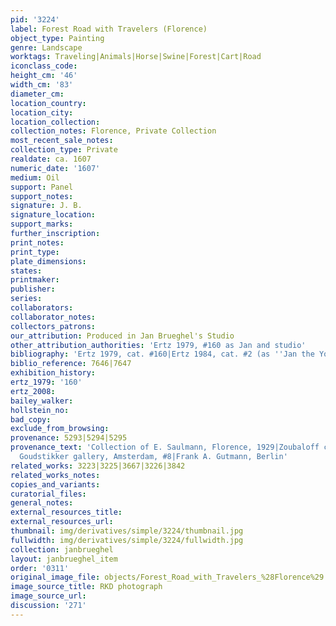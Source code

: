 ```yaml
---
pid: '3224'
label: Forest Road with Travelers (Florence)
object_type: Painting
genre: Landscape
worktags: Traveling|Animals|Horse|Swine|Forest|Cart|Road
iconclass_code:
height_cm: '46'
width_cm: '83'
diameter_cm:
location_country:
location_city:
location_collection:
collection_notes: Florence, Private Collection
most_recent_sale_notes:
collection_type: Private
realdate: ca. 1607
numeric_date: '1607'
medium: Oil
support: Panel
support_notes:
signature: J. B.
signature_location:
support_marks:
further_inscription:
print_notes:
print_type:
plate_dimensions:
states:
printmaker:
publisher:
series:
collaborators:
collaborator_notes:
collectors_patrons:
our_attribution: Produced in Jan Brueghel's Studio
other_attribution_authorities: 'Ertz 1979, #160 as Jan and studio'
bibliography: 'Ertz 1979, cat. #160|Ertz 1984, cat. #2 (as ''Jan the Younger'')'
biblio_reference: 7646|7647
exhibition_history:
ertz_1979: '160'
ertz_2008:
bailey_walker:
hollstein_no:
bad_copy:
exclude_from_browsing:
provenance: 5293|5294|5295
provenance_text: 'Collection of E. Saulmann, Florence, 1929|Zoubaloff collection|J.
  Goudstikker gallery, Amsterdam, #8|Frank A. Gutmann, Berlin'
related_works: 3223|3225|3667|3226|3842
related_works_notes:
copies_and_variants:
curatorial_files:
general_notes:
external_resources_title:
external_resources_url:
thumbnail: img/derivatives/simple/3224/thumbnail.jpg
fullwidth: img/derivatives/simple/3224/fullwidth.jpg
collection: janbrueghel
layout: janbrueghel_item
order: '0311'
original_image_file: objects/Forest_Road_with_Travelers_%28Florence%29.jpg
image_source_title: RKD photograph
image_source_url:
discussion: '271'
---
```

